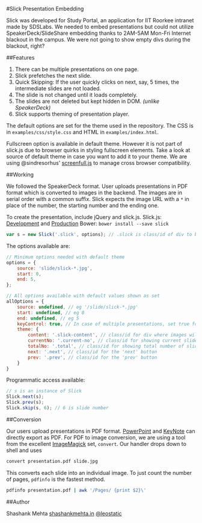 #Slick Presentation Embedding

Slick was developed for Study Portal, an application for IIT Roorkee intranet made by SDSLabs. We needed to embed presentations but could not utilize SpeakerDeck/SlideShare embedding thanks to 2AM-5AM Mon-Fri Internet blackout in the campus. We were not going to show empty divs during the blackout, right?

##Features

1. There can be multiple presentations on one page.
2. Slick prefetches the next slide.
3. Quick Skipping: If the user quickly clicks on next, say, 5 times, the intermediate slides are not loaded.
4. The slide is not changed until it loads completely.
5. The slides are not deleted but kept hidden in DOM. _(unlike SpeakerDeck)_
6. Slick supports theming of presentation player.

The default options are set for the theme used in the repository. The CSS is in `examples/css/style.css` and HTML in `examples/index.html`.

Fullscreen option is available in default theme. However it is not part of slick.js due to browser quirks in styling fullscreen elements. Take a look at source of default theme in case you want to add it to your theme. We are using @sindresorhus' [screenfull.js](https://github.com/sindresorhus/screenfull.js) to manage cross browser compatibility.

##Working

We followed the SpeakerDeck format. User uploads presentations in PDF format which is converted to images in the backend. The images are in serial order with a common suffix. Slick expects the image URL with a `*` in place of the number, the starting number and the ending one.

To create the presentation, include jQuery and slick.js.
Slick.js: [Development](https://github.com/shashankmehta/slick.js/blob/master/dist/slick.js) and [Production](https://github.com/shashankmehta/slick.js/blob/master/dist/slick.min.js)
Bower: `bower install --save slick`

```javascript
var s = new Slick('.slick', options); // .slick is class/id of div to be used as container for Slick.
```

The options available are:

```javascript
// Minimum options needed with default theme
options = {
	source: 'slide/slick-*.jpg',
	start: 0,
	end: 5,
};

// All options available with default values shown as set
allOptions = {
	source: undefined, // eg '/slide/slick-*.jpg'
	start: undefined, // eg 0
	end: undefined, // eg 5
	keyControl: true, // In case of multiple presentations, set true for keyboard control on this one
	theme: {
	    content: '.slick-content', // class/id for div where images will be loaded
	    currentNo: '.current-no', // class/id for showing current slide no
	    totalNo: '.total', // class/id for showing total number of slides
	    next: '.next', // class/id for the 'next' button
	    prev: '.prev', // class/id for the 'prev' button
	}
}
```

Programmatic access available:

```javascript
// s is an instance of Slick
Slick.next(s);
Slick.prev(s);
Slick.skip(s, 6); // 6 is slide number
```

##Conversion

Our users upload presentations in PDF format. [PowerPoint](http://office.microsoft.com/en-us/powerpoint-help/save-as-pdf-HA010064992.aspx) and [KeyNote](http://support.apple.com/kb/HT3697) can directly export as PDF.
For PDF to image conversion, we are using a tool from the excellent [ImageMagick](http://www.imagemagick.org) set, `convert`. Our handler drops down to shell and uses

```bash
convert presentation.pdf slide.jpg
```

This converts each slide into an individual image. To just count the number of pages, `pdfinfo` is the fastest method.

```bash
pdfinfo presentation.pdf | awk '/Pages/ {print $2}\'
```

##Author

Shashank Mehta
[shashankmehta.in](http://shashankmehta.in)
[@leostatic](http://twitter.com/leostatic)